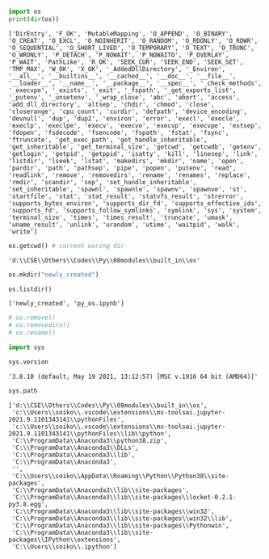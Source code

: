 ```python
import os
print(dir(os))
```

    ['DirEntry', 'F_OK', 'MutableMapping', 'O_APPEND', 'O_BINARY', 'O_CREAT', 'O_EXCL', 'O_NOINHERIT', 'O_RANDOM', 'O_RDONLY', 'O_RDWR', 'O_SEQUENTIAL', 'O_SHORT_LIVED', 'O_TEMPORARY', 'O_TEXT', 'O_TRUNC', 'O_WRONLY', 'P_DETACH', 'P_NOWAIT', 'P_NOWAITO', 'P_OVERLAY', 'P_WAIT', 'PathLike', 'R_OK', 'SEEK_CUR', 'SEEK_END', 'SEEK_SET', 'TMP_MAX', 'W_OK', 'X_OK', '_AddedDllDirectory', '_Environ', '__all__', '__builtins__', '__cached__', '__doc__', '__file__', '__loader__', '__name__', '__package__', '__spec__', '_check_methods', '_execvpe', '_exists', '_exit', '_fspath', '_get_exports_list', '_putenv', '_unsetenv', '_wrap_close', 'abc', 'abort', 'access', 'add_dll_directory', 'altsep', 'chdir', 'chmod', 'close', 'closerange', 'cpu_count', 'curdir', 'defpath', 'device_encoding', 'devnull', 'dup', 'dup2', 'environ', 'error', 'execl', 'execle', 'execlp', 'execlpe', 'execv', 'execve', 'execvp', 'execvpe', 'extsep', 'fdopen', 'fsdecode', 'fsencode', 'fspath', 'fstat', 'fsync', 'ftruncate', 'get_exec_path', 'get_handle_inheritable', 'get_inheritable', 'get_terminal_size', 'getcwd', 'getcwdb', 'getenv', 'getlogin', 'getpid', 'getppid', 'isatty', 'kill', 'linesep', 'link', 'listdir', 'lseek', 'lstat', 'makedirs', 'mkdir', 'name', 'open', 'pardir', 'path', 'pathsep', 'pipe', 'popen', 'putenv', 'read', 'readlink', 'remove', 'removedirs', 'rename', 'renames', 'replace', 'rmdir', 'scandir', 'sep', 'set_handle_inheritable', 'set_inheritable', 'spawnl', 'spawnle', 'spawnv', 'spawnve', 'st', 'startfile', 'stat', 'stat_result', 'statvfs_result', 'strerror', 'supports_bytes_environ', 'supports_dir_fd', 'supports_effective_ids', 'supports_fd', 'supports_follow_symlinks', 'symlink', 'sys', 'system', 'terminal_size', 'times', 'times_result', 'truncate', 'umask', 'uname_result', 'unlink', 'urandom', 'utime', 'waitpid', 'walk', 'write']
    


```python
os.getcwd() # current woring dir
```




    'd:\\CSE\\Others\\Codes\\Py\\08modules\\built_in\\os'




```python
os.mkdir("newly_created")
```


```python
os.listdir()
```




    ['newly_created', 'py_os.ipynb']




```python
# os.remove()
# os.removedirs()
# os.rename()
```


```python
import sys
```


```python
sys.version
```




    '3.8.10 (default, May 19 2021, 13:12:57) [MSC v.1916 64 bit (AMD64)]'




```python
sys.path
```




    ['d:\\CSE\\Others\\Codes\\Py\\08modules\\built_in\\os',
     'c:\\Users\\soiko\\.vscode\\extensions\\ms-toolsai.jupyter-2021.9.1101343141\\pythonFiles',
     'c:\\Users\\soiko\\.vscode\\extensions\\ms-toolsai.jupyter-2021.9.1101343141\\pythonFiles\\lib\\python',
     'C:\\ProgramData\\Anaconda3\\python38.zip',
     'C:\\ProgramData\\Anaconda3\\DLLs',
     'C:\\ProgramData\\Anaconda3\\lib',
     'C:\\ProgramData\\Anaconda3',
     '',
     'C:\\Users\\soiko\\AppData\\Roaming\\Python\\Python38\\site-packages',
     'C:\\ProgramData\\Anaconda3\\lib\\site-packages',
     'C:\\ProgramData\\Anaconda3\\lib\\site-packages\\locket-0.2.1-py3.8.egg',
     'C:\\ProgramData\\Anaconda3\\lib\\site-packages\\win32',
     'C:\\ProgramData\\Anaconda3\\lib\\site-packages\\win32\\lib',
     'C:\\ProgramData\\Anaconda3\\lib\\site-packages\\Pythonwin',
     'C:\\ProgramData\\Anaconda3\\lib\\site-packages\\IPython\\extensions',
     'C:\\Users\\soiko\\.ipython']


